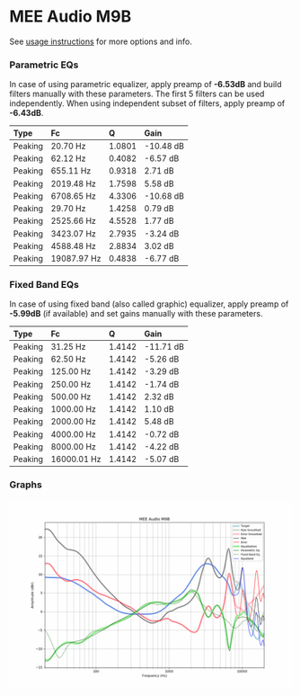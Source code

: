# MEE Audio M9B
See [usage instructions](https://github.com/jaakkopasanen/AutoEq#usage) for more options and info.

### Parametric EQs
In case of using parametric equalizer, apply preamp of **-6.53dB** and build filters manually
with these parameters. The first 5 filters can be used independently.
When using independent subset of filters, apply preamp of **-6.43dB**.

| Type    | Fc          |      Q | Gain      |
|:--------|:------------|:-------|:----------|
| Peaking | 20.70 Hz    | 1.0801 | -10.48 dB |
| Peaking | 62.12 Hz    | 0.4082 | -6.57 dB  |
| Peaking | 655.11 Hz   | 0.9318 | 2.71 dB   |
| Peaking | 2019.48 Hz  | 1.7598 | 5.58 dB   |
| Peaking | 6708.65 Hz  | 4.3306 | -10.68 dB |
| Peaking | 29.70 Hz    | 1.4258 | 0.79 dB   |
| Peaking | 2525.66 Hz  | 4.5528 | 1.77 dB   |
| Peaking | 3423.07 Hz  | 2.7935 | -3.24 dB  |
| Peaking | 4588.48 Hz  | 2.8834 | 3.02 dB   |
| Peaking | 19087.97 Hz | 0.4838 | -6.77 dB  |

### Fixed Band EQs
In case of using fixed band (also called graphic) equalizer, apply preamp of **-5.99dB**
(if available) and set gains manually with these parameters.

| Type    | Fc          |      Q | Gain      |
|:--------|:------------|:-------|:----------|
| Peaking | 31.25 Hz    | 1.4142 | -11.71 dB |
| Peaking | 62.50 Hz    | 1.4142 | -5.26 dB  |
| Peaking | 125.00 Hz   | 1.4142 | -3.29 dB  |
| Peaking | 250.00 Hz   | 1.4142 | -1.74 dB  |
| Peaking | 500.00 Hz   | 1.4142 | 2.32 dB   |
| Peaking | 1000.00 Hz  | 1.4142 | 1.10 dB   |
| Peaking | 2000.00 Hz  | 1.4142 | 5.48 dB   |
| Peaking | 4000.00 Hz  | 1.4142 | -0.72 dB  |
| Peaking | 8000.00 Hz  | 1.4142 | -4.22 dB  |
| Peaking | 16000.01 Hz | 1.4142 | -5.07 dB  |

### Graphs
![](./MEE%20Audio%20M9B.png)